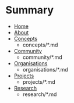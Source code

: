 # Summary

- [Home](index.md)
- [About](about.md)
- [Concepts](concepts/concepts.md)
    - concepts/*.md
- [Community](community/community.md)
    - community/*.md
- [Organisations](organisations/organisations.md)
    - organisations/*.md
- [Projects](projects/projects.md)
    - projects/*.md
- [Research](research/research.md)
    - research/*.md